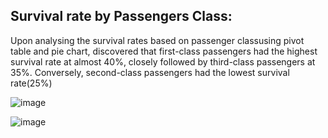 ## Survival rate by Passengers Class:

Upon analysing the survival rates based on passenger classusing pivot table and pie chart, discovered that first-class passengers had the highest survival rate at  almost 40%, closely followed by third-class passengers at 35%. Conversely, second-class passengers had the lowest survival rate(25%)



![image](https://github.com/sarojinisarkar/Analysis-for-Titanic-Dataset/assets/151612374/b3334781-c3c5-4d87-87a8-b550fca60a09)



![image](https://github.com/sarojinisarkar/Analysis-for-Titanic-Dataset/assets/151612374/c21eeb87-a666-4763-9858-bf42e9e6f2b2)


